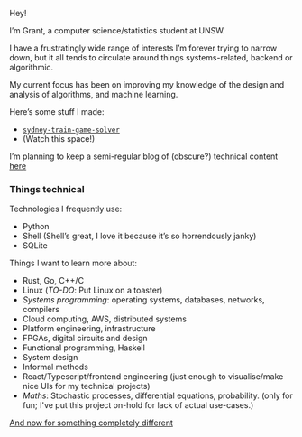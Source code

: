 Hey!

I’m Grant, a computer science/statistics student at UNSW.

I have a frustratingly wide range of interests I’m forever trying to narrow down, but it all tends to circulate around things systems-related, backend or algorithmic.

My current focus has been on improving my knowledge of the design and analysis of algorithms, and machine learning.

Here’s some stuff I made:
-	[`sydney-train-game-solver`](https://github.com/grantzeng/sydney-train-game-solver)
-	(Watch this space!)

I’m planning to keep a semi-regular blog of (obscure?) technical content [here](https://grantzeng.github.io)

### Things technical
Technologies I frequently use:
-	Python
-	Shell (Shell’s great, I love it because it’s so horrendously janky)
-	SQLite

Things I want to learn more about:
-	Rust, Go, C++/C
-   Linux (_TO-DO_: Put Linux on a toaster)
-	_Systems programming_: operating systems, databases, networks, compilers
-	Cloud computing, AWS, distributed systems
-	Platform engineering, infrastructure
-	FPGAs, digital circuits and design
-	Functional programming, Haskell
-	System design
-	Informal methods
-	React/Typescript/frontend engineering (just enough to visualise/make nice UIs for my technical projects)
-	_Maths_: Stochastic processes, differential equations, probability. (only for fun; I've put this project on-hold for lack of actual use-cases.)

[And now for something completely different](https://www.youtube.com/watch?v=u0WOIwlXE9g)


